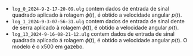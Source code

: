 * `log_0_2024-9-2-17-20-09.ulg` contem dados de entrada de sinal quadrado aplicado à rolagem $\phi(t)$, é obtido a velocidade angular $p(t)$.
* `log_1_2024-9-3-07-56-31.ulg` contem dados de entrada de sinal dente de serra aplicado à rolagem $\phi(t)$, é obtido a velocidade angular $p(t)$.
* `log_13_2024-9-16-08-21-12.ulg` contem dados de entrada de sinal quadrada aplicado á rolagem $\phi(t)$, é obtido a velocidade angular $p(t)$. O modelo é o x500 em gazebo.